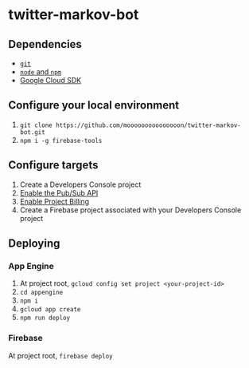 # twitter-markov-bot

## Dependencies
- [`git`](https://git-scm.com/downloads)
- [`node` and `npm`](https://nodejs.org/en/)
- [Google Cloud SDK](http://cloud.google.com/sdk/)

## Configure your local environment
1. `git clone https://github.com/mooooooooooooooon/twitter-markov-bot.git`
2. `npm i -g firebase-tools`

## Configure targets
1. Create a Developers Console project
2. [Enable the Pub/Sub API](https://console.cloud.google.com/flows/enableapi?apiid=pubsub&redirect=https://console.cloud.google.com)
3. [Enable Project Billing](https://support.google.com/cloud/answer/6293499#enable-billing)
4. Create a Firebase project associated with your Developers Console project

## Deploying

### App Engine
1. At project root, `gcloud config set project <your-project-id>`
2. `cd appengine`
3. `npm i`
4. `gcloud app create`
5. `npm run deploy`

### Firebase
At project root, `firebase deploy`
